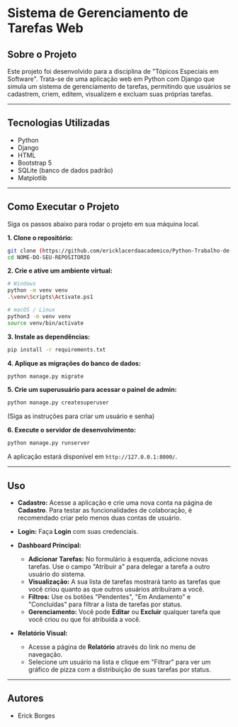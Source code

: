 # Sistema de Gerenciamento de Tarefas Web

## Sobre o Projeto

Este projeto foi desenvolvido para a disciplina de "Tópicos Especiais em Software". Trata-se de uma aplicação web em Python com Django que simula um sistema de gerenciamento de tarefas, permitindo que usuários se cadastrem, criem, editem, visualizem e excluam suas próprias tarefas.

---

## Tecnologias Utilizadas
* Python
* Django
* HTML
* Bootstrap 5
* SQLite (banco de dados padrão)
* Matplotlib

---

## Como Executar o Projeto

Siga os passos abaixo para rodar o projeto em sua máquina local.

**1. Clone o repositório:**
```bash
git clone (https://github.com/ericklacerdaacademico/Python-Trabalho-de-Desenvolvimento-de-Sistema-de-Tarefas-Web.git)
cd NOME-DO-SEU-REPOSITORIO
```

**2. Crie e ative um ambiente virtual:**
```bash
# Windows
python -m venv venv
.\venv\Scripts\Activate.ps1

# macOS / Linux
python3 -m venv venv
source venv/bin/activate
```

**3. Instale as dependências:**
```bash
pip install -r requirements.txt
```

**4. Aplique as migrações do banco de dados:**
```bash
python manage.py migrate
```

**5. Crie um superusuário para acessar o painel de admin:**
```bash
python manage.py createsuperuser
```
(Siga as instruções para criar um usuário e senha)

**6. Execute o servidor de desenvolvimento:**
```bash
python manage.py runserver
```
A aplicação estará disponível em `http://127.0.0.1:8000/`.

---

## Uso

- **Cadastro:** Acesse a aplicação e crie uma nova conta na página de **Cadastro**. Para testar as funcionalidades de colaboração, é recomendado criar pelo menos duas contas de usuário.

- **Login:** Faça **Login** com suas credenciais.

- **Dashboard Principal:**
    - **Adicionar Tarefas:** No formulário à esquerda, adicione novas tarefas. Use o campo "Atribuir a" para delegar a tarefa a outro usuário do sistema.
    - **Visualização:** A sua lista de tarefas mostrará tanto as tarefas que você criou quanto as que outros usuários atribuíram a você.
    - **Filtros:** Use os botões "Pendentes", "Em Andamento" e "Concluídas" para filtrar a lista de tarefas por status.
    - **Gerenciamento:** Você pode **Editar** ou **Excluir** qualquer tarefa que você criou ou que foi atribuída a você.

- **Relatório Visual:**
    - Acesse a página de **Relatório** através do link no menu de navegação.
    - Selecione um usuário na lista e clique em "Filtrar" para ver um gráfico de pizza com a distribuição de suas tarefas por status.
---

## Autores
* Erick Borges
